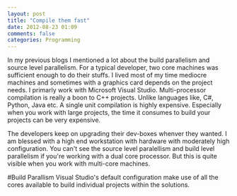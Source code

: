 ```yaml
---
layout: post
title: "Compile them fast"
date: 2012-08-23 01:09
comments: false
categories: Programming
---
```


In my previous blogs I mentioned a lot about the build parallelism and source level parallelism. For a typical developer, two core machines was sufficient enough to do their stuffs. I lived most of my time mediocre machines and sometimes with a graphics card depends on the project needs. I primarly work with Microsoft Visual Studio. Multi-processor compilation is really a boon to C++ projects. Unlike languages like, C#, Python, Java etc. A single unit compilation is highly expensive. Especially when you work with large projects, the time it consumes to build your projects can be very expensive.


The developers keep on upgrading their dev-boxes whenver they wanted. I am blessed with a high end workstation with hardware with moderately high configuration. You can't see the source level paralellism and build level parallelism if you're working with a dual core processor. But this is quite visible when you work with multi-core machines.

#Build Parallism
Visual Studio's default configuration make use of all the cores available to build individual projects within the solutions.
